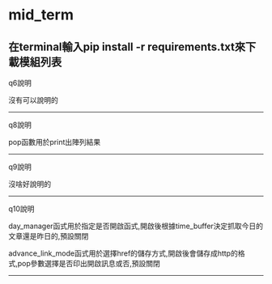 # mid_term

在terminal輸入pip install -r requirements.txt來下載模組列表
------------------------------------------------------------------------------------------------------------------------------------------------------------------------------------------------------------------------------------------------
q6說明

沒有可以說明的

------------------------------------------------------------------------------------------------------------------------------------------------------------------------------------------------------------------------------------------------
q8說明



pop函數用於print出陣列結果

------------------------------------------------------------------------------------------------------------------------------------------------------------------------------------------------------------------------------------------------
q9說明



沒啥好說明的

------------------------------------------------------------------------------------------------------------------------------------------------------------------------------------------------------------------------------------------------
q10說明



day_manager函式用於指定是否開啟函式,開啟後根據time_buffer決定抓取今日的文章還是昨日的,預設關閉

advance_link_mode函式用於選擇href的儲存方式,開啟後會儲存成http的格式,pop參數選擇是否印出開啟訊息或否,預設關閉

------------------------------------------------------------------------------------------------------------------------------------------------------------------------------------------------------------------------------------------------
